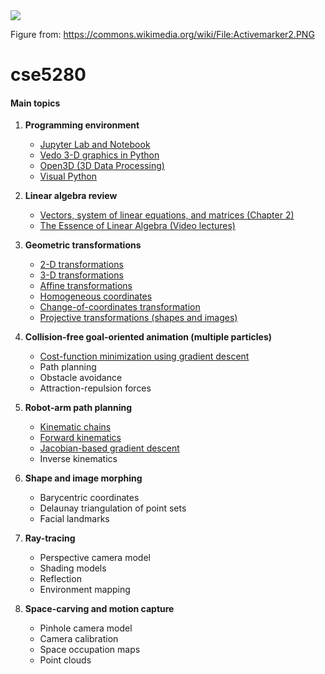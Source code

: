 <img src="https://upload.wikimedia.org/wikipedia/commons/6/6d/Activemarker2.PNG"/>

Figure from: https://commons.wikimedia.org/wiki/File:Activemarker2.PNG


# cse5280

#### Main topics

1. **Programming environment**

   - [Jupyter Lab and Notebook](https://jupyter.org)
   - [Vedo 3-D graphics in Python](https://vedo.embl.es)
   - [Open3D (3D Data Processing)](http://www.open3d.org)
   - [Visual Python](https://vpython.org)

2. **Linear algebra review** 

   - [Vectors, system of linear equations, and matrices (Chapter 2)](https://mml-book.github.io/book/mml-book.pdf)
   - [The Essence of Linear Algebra (Video lectures)](linAlgVideoLectures.md)

3. **Geometric transformations**

   - [2-D transformations](2D_transformations.md)
   - [3-D transformations](https://github.com/eraldoribeiro/3D_transformations)
   - [Affine transformations](https://github.com/eraldoribeiro/affineTransformations) 
   - [Homogeneous coordinates](homogeneousCoords.md)
   - [Change-of-coordinates transformation](changingCoordinateFrames.md) 
   - [Projective transformations (shapes and images)](https://github.com/eraldoribeiro/cse5280/blob/main/projectiveTransformations.md)

4. **Collision-free goal-oriented animation (multiple particles)**

   - [Cost-function minimization using gradient descent](gradient_descent.md)
   - Path planning 
   - Obstacle avoidance 
   - Attraction-repulsion forces  

5. **Robot-arm path planning**
   - [Kinematic chains](kinematic_chains.md)
   - [Forward kinematics](forwardKinematics.md)
   - [Jacobian-based gradient descent](gradient_descent.md)
   - Inverse kinematics 

6. **Shape and image morphing** 
   - Barycentric coordinates 
   - Delaunay triangulation of point sets
   - Facial landmarks 

7. **Ray-tracing** 
   - Perspective camera model 
   - Shading models 
   - Reflection 
   - Environment mapping 

8. **Space-carving and motion capture** 
   - Pinhole camera model 
   - Camera calibration 
   - Space occupation maps
   - Point clouds 

   
